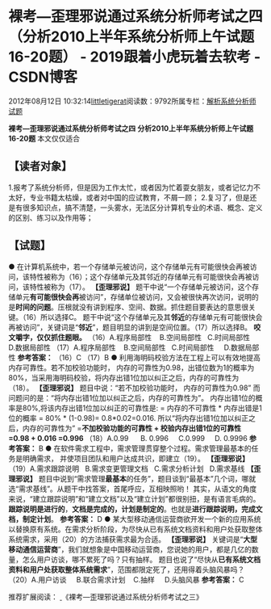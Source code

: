 
# 裸考—歪理邪说通过系统分析师考试之四（分析2010上半年系统分析师上午试题16-20题） - 2019跟着小虎玩着去软考 - CSDN博客

2012年08月12日 10:32:14[littletigerat](https://me.csdn.net/littletigerat)阅读数：9792所属专栏：[解析系统分析师试题](https://blog.csdn.net/column/details/system-analyst-2012.html)



**裸考—歪理邪说通过系统分析师考试之四**
**分析2010上半年系统分析师上午试题16-20题**
本文仅仅适合
## 【读者对象】
1.报考了系统分析师，但是因为工作太忙，或者因为忙着耍女朋友，或者记忆力不太好，专业书籍太枯燥，或者对中国的应试教育，不屑一顾；
2.复习了，但是还是有很多知识点，搞不清楚，一头雾水，无法区分计算机专业的术语、概念、定义的区别、练习以及作用等；
## 【试题】
● 在计算机系统中，若一个存储单元被访问，这个存储单元有可能很快会再被访问，该特性被称为（16）；这个存储单元及其邻近的存储单元有可能很快会再被访问，该特性被称为（17）。
**【歪理邪说】**
题干中说“一个存储单元被访问，这个存储单元**有可能很快会再**被访问”，存储单位被访问，又会被很快再次访问，说明的是**时间的问题**。压根就没有讲到程序、空间、数据。抓住题目要表达的意思很关键。（16）所以选择C。
题干中说“这个存储单元及其**邻近**的存储单元有可能很快会再被访问”，关键词是“**邻近**”，题目明显的讲到是空间位置。（17）所以选择B。
**咬文嚼字，仅仅抓住题眼。**
（16）A.程序局部性    B.空间局部性   C.时间局部性     D.数据局部性
（17）A.程序局部性    B.空间局部性   C.时间局部性     D.数据局部性
**参考答案：**
（16）C （17）B
● 利用海明码校验方法在工程上可以有效地提高内存可靠性。若不加校验功能时， 内存的可靠性为0.98，出错位数为1的概率为80%，当采用海明码校验，将内存出错1位加以纠正之后，内存的可靠性为（18）。
**【歪理邪说】**
题目中说：“若不加校验功能时， 内存的可靠性为0.98”
而问题问的是：“将内存出错1位加以纠正之后，内存的可靠性为”。
内存出错1位的概率是80%,将该内存出错1位加以纠正的可靠性是:
= 内存的不可靠性 * 内存出错是1位的概率 = 80% * (1-0.98)= 0.8*0.02=0.016.
所以“将内存出错1位加以纠正之后，内存的可靠性为”
=**不加校验功能的可靠性 + 校验内存出错1位的可靠性 =0.98 + 0.016 =0.996**
（18）A.0.99      B. 0.996     C.0.999     D. 0.9996
**参考答案：**
B
● 在软件需求工程中，需求管理贯穿整个过程。需求管理最基本的任务是明确需求， 并使项目团队和用户达成共识，即建立（19）。
**【歪理邪说】**
（19）A.需求跟踪说明   B.需求变更管理文档   C.需求分析计划   D.需求基线
**【歪理邪说】**
题目中说到“需求管理**最基本**的任务”，题目谈到“最基本”几个词，哪就选“需求基线”。从题干中找答案，首尾呼应，互相映照哟！
其实，从语文的角度来说，“建立跟踪说明”和“建立文档”以及“建立计划”都很别扭，是有语言毛病的。**跟踪说明是进行的**，**文档是完成的，计划是制定的**。也就是**进行跟踪说明，完成文档，制定计划**。
**参考答案：**
D
● 某大型移动通信运营商欲开发一个新的应用系统以替换原有系统。在需求分析阶段，为尽快从已有系统文档资料和用户处获取整体系统需求，采用（20）的方法捕获需求最为合适。
**【歪理邪说】**
关键词是“**大型移动通信运营商**”，我们就想象是中国移动运营商，您说她的用户，都是几亿的数量，怎么用户访谈，哪不累死了吗？只有抽样。
题目也说了“尽快从**已有系统文档资料和用户处获取整体系统需求**”，范围都限定死了，还用得着头脑风暴吗？
（20）A.用户访谈     B.联合需求计划    C.抽样     D.头脑风暴
**参考答案：**
C

推荐扩展阅读：
[ ](http://blog.csdn.net/littletigerat/article/details/7832159)《裸考—歪理邪说通过系统分析师考试之三》


